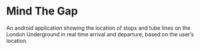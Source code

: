 # Mind The Gap

An android application showing the location of stops and tube lines on the London Underground in real time arrival and departure, based on the user’s location.
